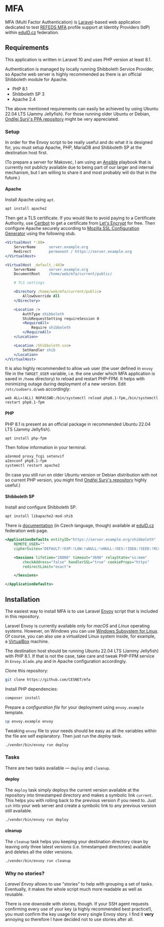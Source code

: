 # MFA

MFA (Multi Factor Authentication) is [Laravel](https://laravel.com/)-based web application dedicated to test [REFEDS MFA](https://refeds.org/profile/mfa) profile support at Identity Providers (IdP) within [eduID.cz](https://www.eduid.cz) federation.

## Requirements

This application is written in Laravel 10 and uses PHP version at least 8.1.

Authentication is managed by locally running Shibboleth Service Provider, so Apache web server is highly recommended as there is an official Shibboleth module for Apache.

- PHP 8.1
- Shibboleth SP 3
- Apache 2.4

The above mentioned requirements can easily be achieved by using Ubuntu 22.04 LTS (Jammy Jellyfish). For those running older Ubuntu or Debian, [Ondřej Surý's PPA repository](https://launchpad.net/~ondrej/+archive/ubuntu/php/) might be very appreciated.

### Setup

In order for the Envoy script to be really useful and do what it is designed for, you must setup Apache, PHP, MariaDB and Shibboleth SP at the destination host first.

(To prepare a server for Makovec, I am using an [Ansible](https://www.ansible.com) playbook that is currently not publicly available due to being part of our larger and internal mechanism, but I am willing to share it and most probably will do that in the future.)

#### Apache

Install Apache using `apt`.

```bash
apt install apache2
```

Then get a TLS certificate. If you would like to avoid paying to a Certificate Authority, use [Certbot](https://certbot.eff.org) to get a certificate from [Let's Encrypt](https://letsencrypt.org) for free. Then configure Apache securely according to [Mozilla SSL Configuration Generator](https://ssl-config.mozilla.org/#server=apache) using the following stub.

```apache
<VirtualHost *:80>
    ServerName      server.example.org
    Redirect        permanent / https://server.example.org
</VirtualHost>

<VirtualHost _default_:443>
    ServerName      server.example.org
    DocumentRoot    /home/web/mfa/current/public/

    # TLS settings

    <Directory /home/web/mfa/current/public>
        AllowOverride All
    </Directory>

    <Location />
        AuthType shibboleth
        ShibRequestSetting requireSession 0
        <RequireAll>
            Require shibboleth
        </RequireAll>
    </Location>

    <Location /Shibboleth.sso>
        SetHandler shib
    </Location>
</VirtualHost>
```

It is also highly recommended to allow `web` user (the user defined in `envoy` file in the `TARGET_USER` variable, i.e. the one under which MFA application is saved in `/home` directory) to reload and restart PHP-FPM. It helps with minimizing outage during deployment of a new version. Edit `/etc/sudoers.d/web` accordingly:

```
web ALL=(ALL) NOPASSWD:/bin/systemctl reload php8.1-fpm,/bin/systemctl restart php8.1-fpm
```

#### PHP

PHP 8.1 is present as an official package in recommended Ubuntu 22.04 LTS (Jammy Jellyfish).

```bash
apt install php-fpm
```

Then follow information in your terminal.

```bash
a2enmod proxy_fcgi setenvif
a2enconf php8.1-fpm
systemctl restart apache2
```

(In case you still run on older Ubuntu version or Debian distribution with not so current PHP version, you might find [Ondřej Surý's repository](https://launchpad.net/~ondrej/+archive/ubuntu/php) highly useful.)

#### Shibboleth SP

Install and configure Shibboleth SP.

```bash
apt install libapache2-mod-shib
```

There is [documentation](https://www.eduid.cz/cs/tech/sp/shibboleth) (in Czech language, though) available at [eduID.cz](https://www.eduid.cz/cs/tech/sp/shibboleth) federation web page.

```xml
<ApplicationDefaults entityID="https://server.example.org/shibboleth"
    REMOTE_USER=""
    cipherSuites="DEFAULT:!EXP:!LOW:!aNULL:!eNULL:!DES:!IDEA:!SEED:!RC4:!3DES:!kRSA:!SSLv2:!SSLv3:!TLSv1:!TLSv1.1">

    <Sessions lifetime="28800" timeout="3600" relayState="ss:mem"
        checkAddress="false" handlerSSL="true" cookieProps="https"
        redirectLimit="exact">

    </Sessions>

</ApplicationDefaults>
```

## Installation

The easiest way to install MFA is to use Laravel [Envoy](https://laravel.com/docs/10.x/envoy) script that is included in this repository.

Laravel Envoy is currently available only for _macOS_ and _Linux_ operating systems. However, on Windows you can use [Windows Subsystem for Linux](https://docs.microsoft.com/en-us/windows/wsl/install-win10). Of course, you can also use a virtualized Linux system inside, for example, a [VirtualBox](https://www.virtualbox.org) machine.

The destination host should be running Ubuntu 22.04 LTS (Jammy Jellyfish) with PHP 8.1. If that is not the case, take care and tweak PHP-FPM service in `Envoy.blade.php` and in Apache configuration accordingly.

Clone this repository:

```bash
git clone https://github.com/CESNET/mfa
```

Install PHP dependencies:

```bash
composer install
```

Prepare a _configuration file_ for your deployment using `envoy.example` template.

```bash
cp envoy.example envoy
```

Tweaking `envoy` file to your needs should be easy as all the variables within the file are self explanatory. Then just run the _deploy_ task.

```bash
./vendor/bin/envoy run deploy
```

### Tasks

There are two tasks available — `deploy` and `cleanup`.

#### deploy

The `deploy` task simply deploys the current version available at the repository into timestamped directory and makes a symbolic link `current`. This helps you with rolling back to the previous version if you need to. Just `ssh` into your web server and create a symbolic link to any previous version still available.

```bash
./vendor/bin/envoy run deploy
```

#### cleanup

The `cleanup` task helps you keeping your destination directory clean by leaving only three latest versions (i.e. timestamped directories) available and deletes all the older versions.

```bash
./vendor/bin/envoy run cleanup
```

### Why no stories?

_Laravel Envoy_ allows to use "stories" to help with grouping a set of tasks. Eventually, it makes the whole script much more readable as well as reusable.

There is one downside with stories, though. If your SSH agent requests confirming every use of your key (a highly recommended best practice!), you must confirm the key usage for every single Envoy story. I find it **very** annoying so therefore I have decided not to use stories after all.
